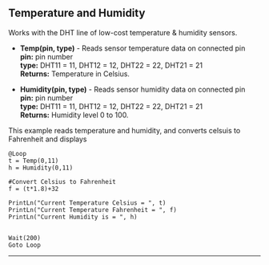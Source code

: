 ## Temperature and Humidity 

Works with the DHT line of low-cost temperature & humidity sensors. 

- **Temp(pin, type)** - Reads sensor temperature data on connected pin <br>
**pin:** pin number <br>
**type:** DHT11 = 11, DHT12 = 12, DHT22 = 22, DHT21 = 21 <br>
**Returns:** Temperature in Celsius. 

- **Humidity(pin, type)** - Reads sensor humidity data on connected pin <br>
**pin:** pin number <br>
**type:** DHT11 = 11, DHT12 = 12, DHT22 = 22, DHT21 = 21 <br>
**Returns:** Humidity level 0 to 100.

This example reads temperature and humidity, and converts celsuis to Fahrenheit and displays 

```basic
@Loop
t = Temp(0,11)
h = Humidity(0,11)

#Convert Celsius to Fahrenheit
f = (t*1.8)+32

PrintLn("Current Temperature Celsius = ", t)
PrintLn("Current Temperature Fahrenheit = ", f)
PrintLn("Current Humidity is = ", h)


Wait(200)
Goto Loop
```
---